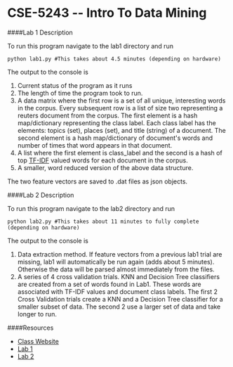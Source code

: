 # CSE-5243 -- Intro To Data Mining

####Lab 1 Description

To run this program navigate to the lab1 directory and run 
```
python lab1.py #This takes about 4.5 minutes (depending on hardware)
```
The output to the console is 

1. Current status of the program as it runs
2. The length of time the program took to run.
3. A data matrix where the first row is a set of all unique, interesting words in the corpus. Every subsequent row is a list of size two representing a reuters document from the corpus. The first element is a hash map/dictionary representing the class label. Each class label has the elements: topics (set), places (set), and title (string) of a document. The second element is a hash map/dictionary of document's words and number of times that word appears in that document.
4. A list where the first element is class_label and the second is a hash of top [TF-IDF](https://en.wikipedia.org/wiki/Tf%E2%80%93idf) valued words for each document in the corpus.
5. A smaller, word reduced version of the above data structure.

The two feature vectors are saved to .dat files as json objects.

####Lab 2 Description

To run this program navigate to the lab2 directory and run 
```
python lab2.py #This takes about 11 minutes to fully complete (depending on hardware)
```
The output to the console is 

1. Data extraction method. If feature vectors from a previous lab1 trial are missing, lab1 will automatically be run again (adds about 5 minutes). Otherwise the data will be parsed almost immediately from the files.
2. A series of 4 cross validation trials. KNN and Decision Tree classifiers are created from a set of words found in Lab1. These words are associated with TF-IDF values and document class labels. The first 2 Cross Validation trials create a KNN and a Decision Tree classifier for a smaller subset of data. The second 2 use a larger set of data and take longer to run.


####Resources

* [Class Website](http://web.cse.ohio-state.edu/~srini/674/)
* [Lab 1](http://web.cse.ohio-state.edu/~srini/674/assignment1.doc)
* [Lab 2](http://web.cse.ohio-state.edu/~srini/674/assign2.doc)
